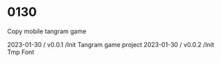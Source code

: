 # 0130
Copy mobile tangram game

2023-01-30 / v0.0.1 /Init Tangram game project
2023-01-30 / v0.0.2 /Init Tmp Font